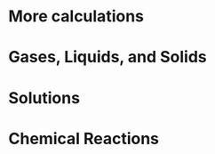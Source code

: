 More calculations
=================

Gases, Liquids, and Solids
==========================



Solutions
=========



Chemical Reactions
==================



